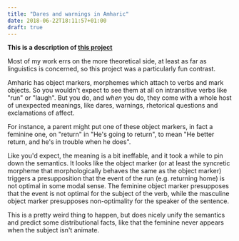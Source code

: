 ```yaml
---
title: "Dares and warnings in Amharic"
date: 2018-06-22T18:11:57+01:00
draft: true
---
```


**This is a description of [this project](/docs/amharic.pdf)**

Most of my work errs on the more theoretical side, at least as far as linguistics is concerned, so this project was a particularly fun contrast.

Amharic has object markers, morphemes which attach to verbs and mark objects. So you wouldn't expect to see them at all on intransitive verbs like "run" or "laugh". But you do, and *when* you do, they come with a whole host of unexpected meanings, like dares, warnings, rhetorical questions and exclamations of affect.

For instance, a parent might put one of these object markers, in fact a feminine one, on "return" in "He's going to return", to mean "He better return, and he's in trouble when he does".

Like you'd expect, the meaning is a bit ineffable, and it took a while to pin down the semantics. It looks like the object marker (or at least the syncretic morpheme that morphologically behaves the same as the object marker) triggers a presupposition that the event of the run (e.g. returning home) is not optimal in some modal sense. The feminine object marker presupposes that the event is not optimal for the subject of the verb, while the masculine object marker presupposes non-optimality for the speaker of the sentence.

This is a pretty weird thing to happen, but does nicely unify the semantics and predict some distributional facts, like that the feminine never appears when the subject isn't animate.
